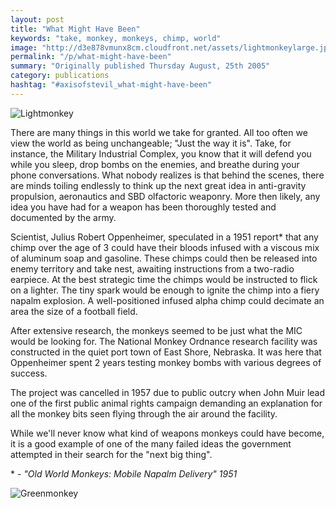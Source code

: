 ```yaml
---
layout: post
title: "What Might Have Been"
keywords: "take, monkey, monkeys, chimp, world"
image: "http://d3e878vmunx8cm.cloudfront.net/assets/lightmonkeylarge.jpg"
permalink: "/p/what-might-have-been"
summary: "Originally published Thursday August, 25th 2005"
category: publications
hashtag: "#axisofstevil_what-might-have-been"
---
```


[id_1]: http://d3e878vmunx8cm.cloudfront.net/assets/lightmonkeylarge.jpg "Lightmonkey"[id_2]: http://d3e878vmunx8cm.cloudfront.net/assets/greenmonkeylarge.jpg "Greenmonkey"![Lightmonkey][id_1]

There are many things in this world we take for granted. All too often we view the world as being unchangeable; "Just the way it is". Take, for instance, the Military Industrial Complex, you know that it will defend you while you sleep, drop bombs on the enemies, and breathe during your phone conversations. What nobody realizes is that behind the scenes, there are minds toiling endlessly to think up the next great idea in anti-gravity propulsion, aeronautics and SBD olfactoric weaponry. More then likely, any idea you have had for a weapon has been thoroughly tested and documented by the army.

Scientist, Julius Robert Oppenheimer, speculated in a 1951 report* that any chimp over the age of 3 could have their bloods infused with a viscous mix of aluminum soap and gasoline. These chimps could then be released into enemy territory and take nest, awaiting instructions from a two-radio earpiece. At the best strategic time the chimps would be instructed to flick on a lighter. The tiny spark would be enough to ignite the chimp into a fiery napalm explosion. A well-positioned infused alpha chimp could decimate an area the size of a football field.

After extensive research, the monkeys seemed to be just what the MIC would be looking for. The National Monkey Ordnance research facility was constructed in the quiet port town of East Shore, Nebraska. It was here that Oppenheimer spent 2 years testing monkey bombs with various degrees of success.

The project was cancelled in 1957 due to public outcry when John Muir lead one of the first public animal rights campaign demanding an explanation for all the monkey bits seen flying through the air around the facility.

While we'll never know what kind of weapons monkeys could have become, it is a good example of one of the many failed ideas the government attempted in their search for the "next big thing".

\* - *"Old World Monkeys: Mobile Napalm Delivery" 1951*

![Greenmonkey][id_2]
